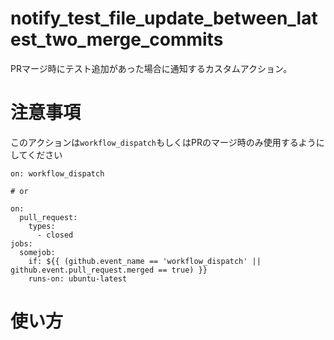 # notify_test_file_update_between_latest_two_merge_commits
PRマージ時にテスト追加があった場合に通知するカスタムアクション。

# 注意事項
このアクションは`workflow_dispatch`もしくはPRのマージ時のみ使用するようにしてください

```
on: workflow_dispatch

# or

on:
  pull_request:
    types:
      - closed
jobs:
  somejob:
    if: ${{ (github.event_name == 'workflow_dispatch' || github.event.pull_request.merged == true) }}
    runs-on: ubuntu-latest
```

# 使い方
